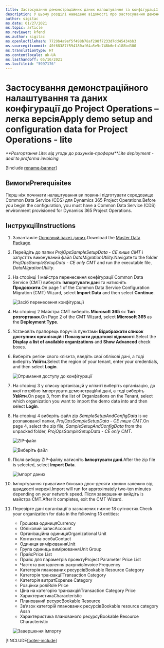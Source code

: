 ```yaml
---
title: Застосування демонстраційних даних налаштування та конфігурації – легка версія
description: У цьому розділі наведено відомості про застосування демонстраційних даних налаштування та конфігурації для Project Operations.
author: sigitac
ms.date: 01/27/2021
ms.topic: article
ms.reviewer: kfend
ms.author: sigitac
ms.openlocfilehash: 7729b4a9ef5f498b78af298f7233d7dd45434bb3
ms.sourcegitcommit: 40f68387f594180af64a5e5c748b6efa188bd300
ms.translationtype: HT
ms.contentlocale: uk-UA
ms.lasthandoff: 05/10/2021
ms.locfileid: "5997176"
---
```

# <a name="apply-demo-setup-and-configuration-data-for-project-operations---lite"></a><span data-ttu-id="9e503-103">Застосування демонстраційного налаштування та даних конфігурації до Project Operations – легка версія</span><span class="sxs-lookup"><span data-stu-id="9e503-103">Apply demo setup and configuration data for Project Operations - lite</span></span> 

<span data-ttu-id="9e503-104">_\*\*Розгортання Lite: від угоди до рахунків-проформ_</span><span class="sxs-lookup"><span data-stu-id="9e503-104">_\*\*Lite deployment - deal to proforma invoicing_</span></span>

[!include [rename-banner](~/includes/cc-data-platform-banner.md)]

## <a name="prerequisites"></a><span data-ttu-id="9e503-105">Вимоги</span><span class="sxs-lookup"><span data-stu-id="9e503-105">Prerequisites</span></span>

<span data-ttu-id="9e503-106">Перш ніж починати налаштування ви повинні підготувати середовище Common Data Service (CDS) для Dynamics 365 Project Operations.</span><span class="sxs-lookup"><span data-stu-id="9e503-106">Before you begin the configuration, you must have a Common Data Service (CDS) environment provisioned for Dynamics 365 Project Operations.</span></span>


## <a name="instructions"></a><span data-ttu-id="9e503-107">Інструкції</span><span class="sxs-lookup"><span data-stu-id="9e503-107">Instructions</span></span>

1. <span data-ttu-id="9e503-108">Завантажте [Основний пакет даних](https://download.microsoft.com/download/3/4/1/341bf279-a64f-4baa-af31-ce624859b518/ProjOpsSampleSetupData-%20CE%20only.zip).</span><span class="sxs-lookup"><span data-stu-id="9e503-108">Download the [Master Data Package](https://download.microsoft.com/download/3/4/1/341bf279-a64f-4baa-af31-ce624859b518/ProjOpsSampleSetupData-%20CE%20only.zip).</span></span> 
2. <span data-ttu-id="9e503-109">Перейдіть до папки *ProjOpsSampleSetupData - CE лише CMT* і запустіть виконуваний файл *DataMigrationUtility*.</span><span class="sxs-lookup"><span data-stu-id="9e503-109">Navigate to the folder *ProjOpsSampleSetupData - CE only CMT* and run the executable file, *DataMigrationUtility*.</span></span>
3. <span data-ttu-id="9e503-110">На сторінці 1 майстра перенесення конфігурації Common Data Service (CMT) виберіть **Імпортувати дані** та натисніть **Продовжити**.</span><span class="sxs-lookup"><span data-stu-id="9e503-110">On page 1 of the Common Data Service Configuration Migration (CMT) Wizard, select **Import Data** and then select **Continue**.</span></span>

    ![Засіб перенесення конфігурації](./media/1ConfigurationMigration.png)

4. <span data-ttu-id="9e503-112">На сторінці 2 Майстра CMT виберіть **Microsoft 365** як **Тип розгортання**.</span><span class="sxs-lookup"><span data-stu-id="9e503-112">On Page 2 of the CMT Wizard, select **Microsoft 365** as the **Deployment Type**.</span></span>
5. <span data-ttu-id="9e503-113">Установіть прапорець поруч із пунктами **Відображати список доступних організацій** і **Показувати додаткові відомості**.</span><span class="sxs-lookup"><span data-stu-id="9e503-113">Select the **Display a list of available organizations** and **Show Advanced** check boxes.</span></span>
6. <span data-ttu-id="9e503-114">Виберіть регіон свого клієнта, введіть свої облікові дані, а тоді виберіть **Увійти**.</span><span class="sxs-lookup"><span data-stu-id="9e503-114">Select the region of your tenant, enter your credentials, and then select **Login**.</span></span>

   ![Отримання доступу до конфігурації](./media/2ConfigurationSignin.png)

7. <span data-ttu-id="9e503-116">На сторінці 3 у списку організацій у клієнті виберіть організацію, до якої потрібно імпортувати демонстраційні дані, а тоді виберіть **Увійти**.</span><span class="sxs-lookup"><span data-stu-id="9e503-116">On page 3, from the list of Organizations on the Tenant, select which organization you want to import the demo data into and then select **Login**.</span></span>
8. <span data-ttu-id="9e503-117">На сторінці 4 виберіть файл zip *SampleSetupAndConfigData* із не розпакованої папки, *ProjOpsSampleSetupData - CE лише CMT*.</span><span class="sxs-lookup"><span data-stu-id="9e503-117">On page 4, select the zip file, *SampleSetupAndConfigData* from the unpacked folder, *ProjOpsSampleSetupData - CE only CMT*.</span></span>

   ![ZIP-файл](./media/3ZipFile.png)

   ![Виберіть файл](./media/4SelectAFile.png)

9. <span data-ttu-id="9e503-120">Після вибору ZIP-файлу натисніть **Імпортувати дані**.</span><span class="sxs-lookup"><span data-stu-id="9e503-120">After the zip file is selected, select **Import Data**.</span></span>

   ![Імпорт даних](./media/5ImportData.png)

10. <span data-ttu-id="9e503-122">Імпортування триватиме близько двох-десяти хвилин залежно від швидкості мережі.</span><span class="sxs-lookup"><span data-stu-id="9e503-122">Import will run for approximately two-ten minutes depending on your network speed.</span></span> <span data-ttu-id="9e503-123">Після завершення вийдіть із майстра CMT.</span><span class="sxs-lookup"><span data-stu-id="9e503-123">After it completes, exit the CMT Wizard.</span></span> 
11. <span data-ttu-id="9e503-124">Перевірте дані організації в зазначених нижче 18 сутностях.</span><span class="sxs-lookup"><span data-stu-id="9e503-124">Check your organization for data in the following 18 entities:</span></span>

    -   <span data-ttu-id="9e503-125">Грошова одиниця</span><span class="sxs-lookup"><span data-stu-id="9e503-125">Currency</span></span>
    -   <span data-ttu-id="9e503-126">Обліковий запис</span><span class="sxs-lookup"><span data-stu-id="9e503-126">Account</span></span>
    -   <span data-ttu-id="9e503-127">Організаційна одиниця</span><span class="sxs-lookup"><span data-stu-id="9e503-127">Organizational Unit</span></span>
    -   <span data-ttu-id="9e503-128">Контактна особа</span><span class="sxs-lookup"><span data-stu-id="9e503-128">Contact</span></span>
    -   <span data-ttu-id="9e503-129">Одиниця вимірювання</span><span class="sxs-lookup"><span data-stu-id="9e503-129">Unit</span></span>
    -   <span data-ttu-id="9e503-130">Група одиниць вимірювання</span><span class="sxs-lookup"><span data-stu-id="9e503-130">Unit Group</span></span>
    -   <span data-ttu-id="9e503-131">Прайс</span><span class="sxs-lookup"><span data-stu-id="9e503-131">Price List</span></span>
    -   <span data-ttu-id="9e503-132">Прайс для параметрів проекту</span><span class="sxs-lookup"><span data-stu-id="9e503-132">Project Parameter Price List</span></span> 
    -   <span data-ttu-id="9e503-133">Частота виставлення рахунків</span><span class="sxs-lookup"><span data-stu-id="9e503-133">Invoice Frequency</span></span>
    -   <span data-ttu-id="9e503-134">Категорія планованих ресурсів</span><span class="sxs-lookup"><span data-stu-id="9e503-134">Bookable Resource Category</span></span>
    -   <span data-ttu-id="9e503-135">Категорія транзакції</span><span class="sxs-lookup"><span data-stu-id="9e503-135">Transaction Category</span></span>
    -   <span data-ttu-id="9e503-136">Категорія витрат</span><span class="sxs-lookup"><span data-stu-id="9e503-136">Expense Category</span></span>
    -   <span data-ttu-id="9e503-137">Розцінки ролі</span><span class="sxs-lookup"><span data-stu-id="9e503-137">Role Price</span></span>
    -   <span data-ttu-id="9e503-138">Ціна на категорію транзакцій</span><span class="sxs-lookup"><span data-stu-id="9e503-138">Transaction Category Price</span></span>
    -   <span data-ttu-id="9e503-139">Характеристика</span><span class="sxs-lookup"><span data-stu-id="9e503-139">Characteristic</span></span>
    -   <span data-ttu-id="9e503-140">Планований ресурс</span><span class="sxs-lookup"><span data-stu-id="9e503-140">Bookable Resource</span></span>
    -   <span data-ttu-id="9e503-141">Зв’язок категорій планованих ресурсів</span><span class="sxs-lookup"><span data-stu-id="9e503-141">Bookable resource category Assn</span></span>
    -   <span data-ttu-id="9e503-142">Характеристика планованого ресурсу</span><span class="sxs-lookup"><span data-stu-id="9e503-142">Bookable Resource Characteristic</span></span>

    ![Завершення імпорту](./media/6CompleteImport.png)


[!INCLUDE[footer-include](../includes/footer-banner.md)]
